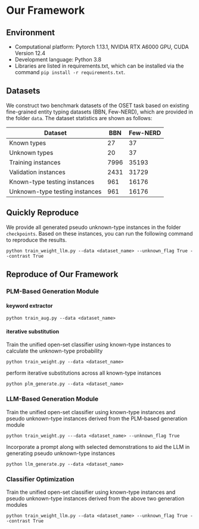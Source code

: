 # Our Framework

## Environment

* Computational platform: Pytorch 1.13.1, NVIDIA RTX A6000 GPU, CUDA Version 12.4
*  Development language: Python 3.8
* Libraries are listed in requirements.txt, which can be installed via the command `pip install -r requirements.txt`.

## Datasets

We construct two benchmark datasets of the OSET task based on existing fine-grained entity typing datasets (BBN, Few-NERD), which are provided in the folder `data`. The dataset statistics are shown as follows:

| **Dataset**                        | **BBN** | **Few-NERD** |
| ---------------------------------- | ------- | ------------ |
| Known types                    | 27      | 37           |
| Unknown types                  | 20      | 37           |
| Training instances             | 7996    | 35193        |
| Validation instances           | 2431    | 31729        |
| Known-type testing instances   | 961     | 16176        |
| Unknown-type testing instances | 961     | 16176        |

## Quickly Reproduce

We provide all generated pseudo unknown-type instances in the folder `checkpoints`. Based on these instances, you can run the following command to reproduce the results.

```
python train_weight_llm.py --data <dataset_name> --unknown_flag True --contrast True
```



## Reproduce of Our Framework

### PLM-Based Generation Module

#### keyword extractor

```
python train_aug.py --data <dataset_name>
```

#### iterative substitution

Train the unified open-set classifier using  known-type instances to calculate the unknown-type probability


```
python train_weight.py --data <dataset_name>
```

perform iterative substitutions across all known-type instances

```
python plm_generate.py --data <dataset_name>
```

### LLM-Based Generation Module

Train the unified open-set classifier using  known-type instances and pseudo unknown-type instances derived from the PLM-based generation module

```
python train_weight.py ---data <dataset_name> --unknown_flag True
```

Incorporate a prompt along with selected demonstrations to aid the LLM in generating pseudo unknown-type instances

```
python llm_generate.py --data <dataset_name> 
```

### Classifier Optimization

Train the unified open-set classifier using  known-type instances and pseudo unknown-type instances derived from the above two generation modules

```
python train_weight_llm.py --data <dataset_name> --unknown_flag True --contrast True
```

 

